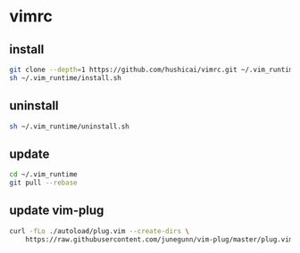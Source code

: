 # vimrc

## install

```bash
git clone --depth=1 https://github.com/hushicai/vimrc.git ~/.vim_runtime
sh ~/.vim_runtime/install.sh
```

## uninstall

```bash
sh ~/.vim_runtime/uninstall.sh
```

## update

```bash
cd ~/.vim_runtime
git pull --rebase
```

## update vim-plug

```bash
curl -fLo ./autoload/plug.vim --create-dirs \
    https://raw.githubusercontent.com/junegunn/vim-plug/master/plug.vim
```
